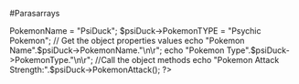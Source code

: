 #Parasarrays

<?php



class Pokemon



{

  

  //Declare properties

  public $PokemonName;

  public $PokemonTYPE;

  

  //Method to get the perimeter

  public fuction PokemonAttack(){

    return (rand(1,100));

    

    }

    }

    

    $psiDuck = new Pokemon;

    $psiDuck->PokemonName = "PsiDuck";

    $psiDuck->PokemonTYPE = "Psychic Pokemon";

    // Get the object properties values

    echo "Pokemon Name".$psiDuck->PokemonName."\n\r";

    echo "Pokemon Type".$psiDuck->PokemonType."\n\r";

    

    //Call the object methods

    echo "Pokemon Attack Strength:".$psiDuck->PokemonAttack();

    

    ?>
